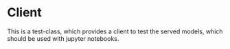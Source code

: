 # Client

This is a test-class, which provides a client to test the served models, which should be used with jupyter notebooks.
